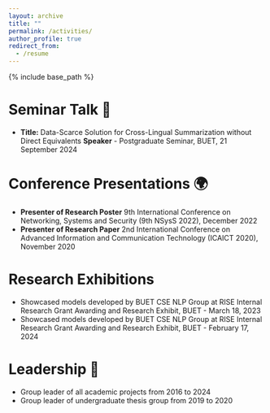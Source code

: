 ```yaml
---
layout: archive
title: ""
permalink: /activities/
author_profile: true
redirect_from:
  - /resume
---
```


{% include base_path %}

Seminar Talk 🎤
======
*  **Title:** Data-Scarce Solution for Cross-Lingual Summarization without Direct Equivalents
**Speaker** - Postgraduate Seminar, BUET, 21 September 2024

Conference Presentations 🌍
======
* **Presenter of Research Poster**
9th International Conference on Networking, Systems and Security (9th NSysS 2022), December 2022
* **Presenter of Research Paper**
2nd International Conference on Advanced Information and Communication Technology (ICAICT 2020), November 2020

Research Exhibitions
======
* Showcased models developed by BUET CSE NLP Group at RISE Internal Research Grant Awarding and Research Exhibit, BUET - March 18, 2023
* Showcased models developed by BUET CSE NLP Group at RISE Internal Research Grant Awarding and Research Exhibit, BUET - February 17, 2024

Leadership 🤝
======
* Group leader of all academic projects from 2016 to 2024
* Group leader of undergraduate thesis group from 2019 to 2020

